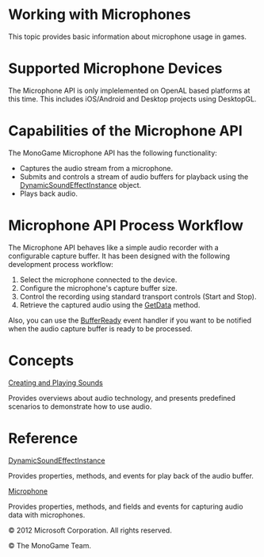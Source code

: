 

# Working with Microphones

This topic provides basic information about microphone usage in games.

# Supported Microphone Devices

The Microphone API is only implelemented on OpenAL based platforms at this time. This includes iOS/Android and Desktop projects using DesktopGL.

# Capabilities of the Microphone API

The MonoGame Microphone API has the following functionality:

*   Captures the audio stream from a microphone.
*   Submits and controls a stream of audio buffers for playback using the [DynamicSoundEffectInstance](xref:MXFA.DynamicSoundEffectInstance) object.
*   Plays back audio.

# Microphone API Process Workflow

The Microphone API behaves like a simple audio recorder with a configurable capture buffer. It has been designed with the following development process workflow:

1.  Select the microphone connected to the device.
2.  Configure the microphone's capture buffer size.
3.  Control the recording using standard transport controls (Start and Stop).
4.  Retrieve the captured audio using the [GetData](xref:MXFA.Microphone.GetData) method.

Also, you can use the [BufferReady](E_MXFA_Microphone_BufferReady.md) event handler if you want to be notified when the audio capture buffer is ready to be processed.

# Concepts

[Creating and Playing Sounds](Audio.md)

Provides overviews about audio technology, and presents predefined scenarios to demonstrate how to use audio.

# Reference

[DynamicSoundEffectInstance](xref:MXFA.DynamicSoundEffectInstance)

Provides properties, methods, and events for play back of the audio buffer.

[Microphone](xref:MXFA.Microphone)

Provides properties, methods, and fields and events for capturing audio data with microphones.

© 2012 Microsoft Corporation. All rights reserved.

© The MonoGame Team.

